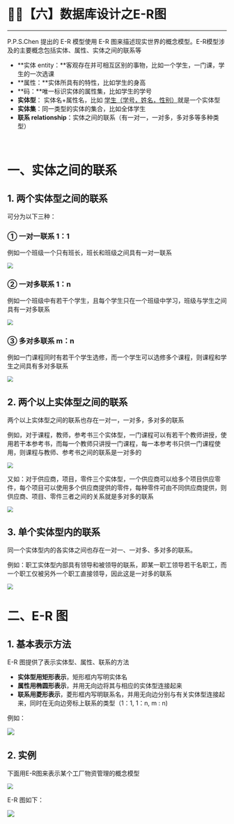 # 🏋️‍♂️【六】数据库设计之E-R图

---



P.P.S.Chen 提出的 E-R 模型使用 E-R 图来描述现实世界的概念模型。E-R模型涉及的主要概念包括实体、属性、实体之间的联系等

- **实体 entity：**客观存在并可相互区别的事物，比如一个学生，一门课，学生的一次选课
- **属性：**实体所具有的特性，比如学生的身高
- **码：**唯一标识实体的属性集，比如学生的学号
- **实体型**： 实体名+属性名，比如 <u>学生（学号，姓名，性别）</u>就是一个实体型
- **实体集**：同一类型的实体的集合，比如全体学生
- **联系 relationship**：实体之间的联系（有一对一，一对多，多对多等多种类型）

<br>

# 一、实体之间的联系

## 1. 两个实体型之间的联系

可分为以下三种：

### ① 一对一联系 1：1

例如一个班级一个只有班长，班长和班级之间具有一对一联系

<img src="https://gitee.com/veal98/images/raw/master/img/20200419162515.png" style="zoom: 80%;" />

### ② 一对多联系 1：n

例如一个班级中有若干个学生，且每个学生只在一个班级中学习，班级与学生之间具有一对多联系

<img src="https://gitee.com/veal98/images/raw/master/img/20200419162536.png" style="zoom:80%;" />

### ③ 多对多联系 m：n

例如一门课程同时有若干个学生选修，而一个学生可以选修多个课程，则课程和学生之间具有多对多联系

<img src="https://gitee.com/veal98/images/raw/master/img/20200419162557.png" style="zoom:80%;" />

## 2. 两个以上实体型之间的联系

两个以上实体型之间的联系也存在一对一，一对多，多对多的联系

例如，对于课程，教师，参考书三个实体型，一门课程可以有若干个教师讲授，使用若干本参考书，而每一个教师只讲授一门课程，每一本参考书只供一门课程使用，则课程与教师、参考书之间的联系是一对多的

<img src="https://gitee.com/veal98/images/raw/master/img/20200419163203.png" style="zoom:80%;" />

又如：对于供应商，项目，零件三个实体型，一个供应商可以给多个项目供应零件，每个项目可以使用多个供应商提供的零件，每种零件可由不同供应商提供，则供应商、项目、零件三者之间的关系就是多对多的联系

<img src="https://gitee.com/veal98/images/raw/master/img/20200419163220.png" style="zoom:80%;" />



## 3. 单个实体型内的联系

同一个实体型内的各实体之间也存在一对一、一对多、多对多的联系。

例如：职工实体型内部具有领导和被领导的联系，即某一职工领导若干名职工，而一个职工仅被另外一个职工直接领导，因此这是一对多的联系

<img src="https://gitee.com/veal98/images/raw/master/img/20200419163528.png" style="zoom:80%;" />

<br>

# 二、E-R 图

## 1. 基本表示方法

E-R 图提供了表示实体型、属性、联系的方法

- **实体型用矩形表示**，矩形框内写明实体名
- **属性用椭圆形表示**，并用无向边将其与相应的实体型连接起来
- **联系用菱形表示**，菱形框内写明联系名，并用无向边分别与有关实体型连接起来，同时在无向边旁标上联系的类型（1：1, 1：n, m : n)

例如：

![](https://gitee.com/veal98/images/raw/master/img/20200419164120.png)

## 2. 实例

下面用E-R图来表示某个工厂物资管理的概念模型

<img src="https://gitee.com/veal98/images/raw/master/img/20200419164431.png" style="zoom:80%;" />

E-R 图如下：

<img src="https://gitee.com/veal98/images/raw/master/img/20200419164942.png"  />